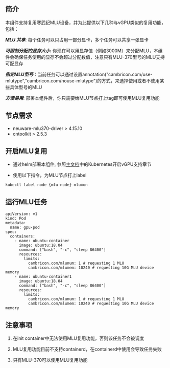 ## 简介

本组件支持复用寒武纪MLU设备，并为此提供以下几种与vGPU类似的复用功能，包括：

***MLU 共享***: 每个任务可以只占用一部分显卡，多个任务可以共享一张显卡

***可限制分配的显存大小***: 你现在可以用显存值（例如3000M）来分配MLU，本组件会确保任务使用的显存不会超过分配数值，注意只有MLU-370型号的MLU支持可配显存

***指定MLU型号***：当前任务可以通过设置annotation("cambricon.com/use-mlutype","cambricon.com/nouse-mlutype")的方式，来选择使用或者不使用某些具体型号的MLU

***方便易用***:  部署本组件后，你只需要给MLU节点打上tag即可使用MLU复用功能


## 节点需求

* neuware-mlu370-driver > 4.15.10
* cntoolkit > 2.5.3

## 开启MLU复用

* 通过helm部署本组件, 参照[主文档](../Readme_cn.md)中的Kubernetes开启vGPU支持章节

* 使用以下指令，为MLU节点打上label
```
kubectl label node {mlu-node} mlu=on
```

## 运行MLU任务

```
apiVersion: v1
kind: Pod
metadata:
  name: gpu-pod
spec:
  containers:
    - name: ubuntu-container
      image: ubuntu:18.04
      command: ["bash", "-c", "sleep 86400"]
      resources:
        limits:
          cambricon.com/mlunum: 1 # requesting 1 MLU
          cambricon.com/mlumem: 10240 # requesting 10G MLU device memory
    - name: ubuntu-container1
      image: ubuntu:18.04
      command: ["bash", "-c", "sleep 86400"]
      resources:
        limits:
          cambricon.com/mlunum: 1 # requesting 1 MLU
          cambricon.com/mlumem: 10240 # requesting 10G MLU device memory
```

## 注意事项

1. 在init container中无法使用MLU复用功能，否则该任务不会被调度

2. MLU复用功能目前不支持containerd，在containerd中使用会导致任务失败

3. 只有MLU-370可以使用MLU复用功能
